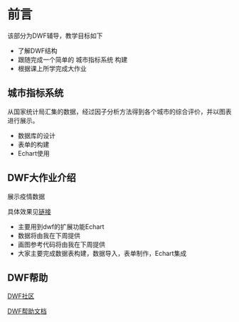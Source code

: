 # 前言
该部分为DWF辅导，教学目标如下
+ 了解DWF结构
+ 跟随完成一个简单的 城市指标系统 构建
+ 根据课上所学完成大作业
## 城市指标系统
从国家统计局汇集的数据，经过因子分析方法得到各个城市的综合评价，并以图表进行展示。
+ 数据库的设计
+ 表单的构建
+ Echart使用
## DWF大作业介绍

展示疫情数据

具体效果见[链接](http://lovestrong.top:8080/map/)
+ 主要用到dwf的扩展功能Echart
+ 数据将由我在下周提供
+ 画图参考代码将由我在下周提供
+ 大家主要完成数据表构建，数据导入，表单制作，Echart集成

## DWF帮助

[DWF社区](https://community.nelbds.org.cn/)

[DWF帮助文档](http://ise.thss.tsinghua.edu.cn/confluence/pages/viewpage.action?pageId=43879876)
